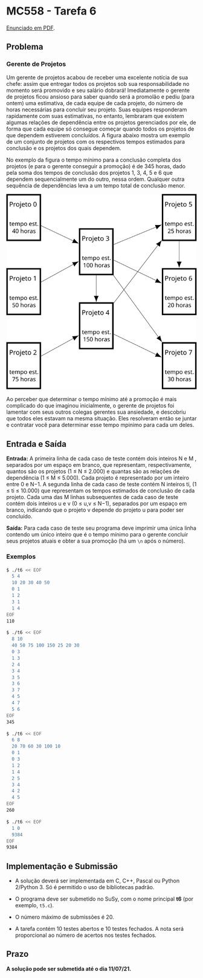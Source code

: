 # MC558 - Tarefa 6

[Enunciado em PDF](enunc.pdf).

## Problema

### Gerente de Projetos

Um gerente de projetos acabou de receber uma excelente notícia de sua chefe: assim que entregar todos os projetos sob sua responsabilidade no momento será promovido e seu salário dobrará! Imediatamente o gerente de projetos ficou ansioso para saber quando será a promolão e pediu (para ontem) uma estimativa,
de cada equipe de cada projeto, do número de horas necessárias para concluir seu projeto. Suas equipes responderam rapidamente com suas estimativas, no entanto, lembraram que existem algumas relações de dependência entre os projetos gerenciados por ele, de forma que cada equipe só consegue começar quando
todos os projetos de que dependem estiverem concluídos. A figura abaixo mostra um exemplo de um conjunto de projetos com os respectivos tempos estimados para conclusão e os projetos dos quais dependem.

No exemplo da figura o tempo mínimo para a conclusão completa dos projetos (e para o gerente conseguir a promoção) é de 345 horas, dado pela soma dos tempos de conclusão dos projetos 1, 3, 4, 5 e 6 que dependem sequencialmente um do outro, nessa ordem. Qualquer outra sequência de dependências leva a um tempo
total de conclusão menor.

![Exemplo de um projeto.](exemplo.svg)

Ao perceber que determinar o tempo mínimo até a promoção é mais complicado do que imaginou inicialmente, o gerente de projetos foi lamentar com seus outros colegas gerentes sua ansiedade, e descobriu que todos eles estavam na mesma situação. Eles resolveram então se juntar e contratar você para determinar
esse tempo mpinimo para cada um deles.

## Entrada e Saída

**Entrada:** A primeira linha de cada caso de teste contém dois inteiros N e M , separados por um espaço em branco, que representam, respectivamente, quantos são os projetos (1 ≤ N ≤ 2.000) e quantas são as relações de dependência (1 ≤ M ≤ 5.000). Cada projeto é representado por um inteiro entre 0 e N−1. A segunda linha de cada caso de teste contém N inteiros ti, (1 ≤ ti ≤ 10.000) que representam os tempos estimados de conclusão de cada projeto. Cada uma das M linhas subsequentes de cada caso de teste contém dois inteiros u e v (0 ≤ u,v ≤ N−1), separados por um espaço em branco, indicando que o projeto v depende do projeto u para poder ser concluído.

**Saı́da:** Para cada caso de teste seu programa deve imprimir uma única linha contendo um único inteiro que é o tempo mínimo para o gerente concluir seus projetos atuais e obter a sua promoção (há um `\n` após o número).

### Exemplos

```bash
$ ./t6 << EOF
  5 4
  10 20 30 40 50
  0 1
  1 2
  3 1
  1 4
EOF
110
```

```bash
$ ./t6 << EOF
  8 10
  40 50 75 100 150 25 20 30
  0 3
  1 3
  2 4
  3 4
  3 5
  3 6
  3 7
  4 5
  4 7
  5 6
EOF
345
```

```bash
$ ./t6 << EOF
  6 8
  20 70 60 30 100 10
  0 1
  0 3
  1 2
  1 4
  2 5
  3 4
  4 2
  4 5
EOF
260
```

```bash
$ ./t6 << EOF
  1 0
  9384
EOF
9384
```

## Implementação e Submissão

-  A solução deverá ser implementada em C, C++, Pascal ou Python 2/Python 3. Só é permitido o uso de bibliotecas padrão.

- O programa deve ser submetido no SuSy, com o nome principal **t6** (por exemplo, `t5.c`).

- O número máximo de submissões é 20.

- A tarefa contém 10 testes abertos e 10 testes fechados. A nota será proporcional ao número de acertos nos testes fechados.

## Prazo

**A solução pode ser submetida até o dia 11/07/21.**
